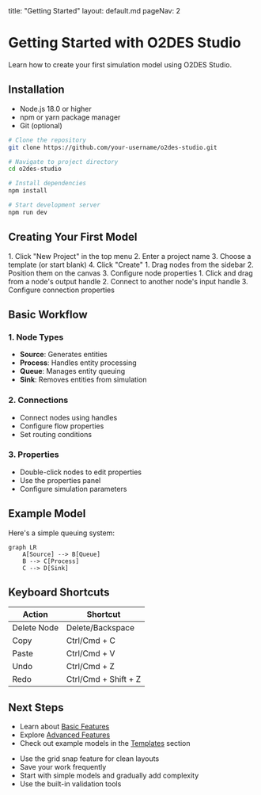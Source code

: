 <frontmatter>
title: "Getting Started"
layout: default.md
pageNav: 2
</frontmatter>

# Getting Started with O2DES Studio

<div class="lead">
Learn how to create your first simulation model using O2DES Studio.
</div>

## Installation

<box type="tip" header="Prerequisites">

-   Node.js 18.0 or higher
-   npm or yarn package manager
-   Git (optional)

</box>

```bash
# Clone the repository
git clone https://github.com/your-username/o2des-studio.git

# Navigate to project directory
cd o2des-studio

# Install dependencies
npm install

# Start development server
npm run dev
```

## Creating Your First Model

<tabs>
  <tab header="1. Create Project">
    1. Click "New Project" in the top menu
    2. Enter a project name
    3. Choose a template (or start blank)
    4. Click "Create"
  </tab>
  <tab header="2. Add Nodes">
    1. Drag nodes from the sidebar
    2. Position them on the canvas
    3. Configure node properties
  </tab>
  <tab header="3. Connect Nodes">
    1. Click and drag from a node's output handle
    2. Connect to another node's input handle
    3. Configure connection properties
  </tab>
</tabs>

## Basic Workflow

<panel type="seamless" header="**Step-by-Step Guide**" expanded>

### 1. Node Types

-   **Source**: Generates entities
-   **Process**: Handles entity processing
-   **Queue**: Manages entity queuing
-   **Sink**: Removes entities from simulation

### 2. Connections

-   Connect nodes using handles
-   Configure flow properties
-   Set routing conditions

### 3. Properties

-   Double-click nodes to edit properties
-   Use the properties panel
-   Configure simulation parameters

</panel>

## Example Model

Here's a simple queuing system:

```mermaid
graph LR
    A[Source] --> B[Queue]
    B --> C[Process]
    C --> D[Sink]
```

## Keyboard Shortcuts

<box type="info">

| Action      | Shortcut             |
| ----------- | -------------------- |
| Delete Node | Delete/Backspace     |
| Copy        | Ctrl/Cmd + C         |
| Paste       | Ctrl/Cmd + V         |
| Undo        | Ctrl/Cmd + Z         |
| Redo        | Ctrl/Cmd + Shift + Z |

</box>

## Next Steps

-   Learn about [Basic Features](basicFeatures.html)
-   Explore [Advanced Features](advancedFeatures.html)
-   Check out example models in the [Templates](templates.html) section

<panel type="success" header="**Pro Tips**" expanded>

-   Use the grid snap feature for clean layouts
-   Save your work frequently
-   Start with simple models and gradually add complexity
-   Use the built-in validation tools

</panel>
